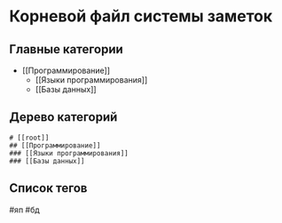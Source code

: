 # Корневой файл системы заметок

## Главные категории

- [[Программирование]]
	- [[Языки программирования]]
	- [[Базы данных]]
## Дерево категорий

```markmap
# [[root]]
## [[Программирование]]
### [[Языки программирования]]
### [[Базы данных]]
```


## Список тегов
#яп #бд
